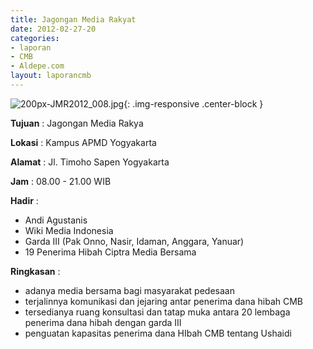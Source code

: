 ```yaml
---
title: Jagongan Media Rakyat
date: 2012-02-27-20
categories:
- laporan
- CMB
- Aldepe.com
layout: laporancmb
---
```


![200px-JMR2012_008.jpg](/uploads/200px-JMR2012_008.jpg){: .img-responsive .center-block }

**Tujuan** : Jagongan Media Rakya

**Lokasi** : Kampus APMD Yogyakarta

**Alamat** : Jl. Timoho Sapen Yogyakarta

**Jam** : 08.00 - 21.00 WIB

**Hadir** : 
* Andi Agustanis
* Wiki Media Indonesia
* Garda III (Pak Onno, Nasir, Idaman, Anggara, Yanuar)
* 19 Penerima Hibah Ciptra Media Bersama

**Ringkasan** : 
* adanya media bersama bagi masyarakat pedesaan
* terjalinnya komunikasi dan jejaring antar penerima dana hibah CMB
* tersedianya ruang konsultasi dan tatap muka antara 20 lembaga penerima dana hibah dengan garda III
* penguatan kapasitas penerima dana HIbah CMB tentang Ushaidi
